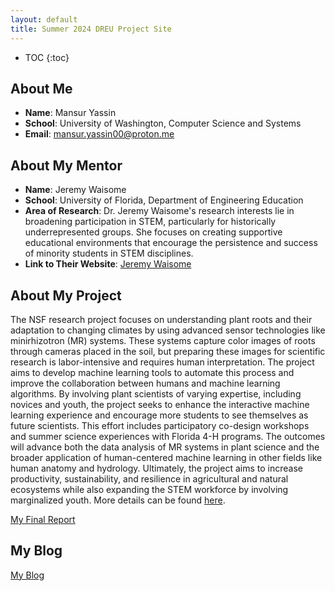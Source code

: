 ```yaml
---
layout: default
title: Summer 2024 DREU Project Site
---
```


* TOC
{:toc}

## About Me

- **Name**: Mansur Yassin
- **School**: University of Washington, Computer Science and Systems
- **Email**: [mansur.yassin00@proton.me](mailto:mansur.yassin00@proton.me)

## About My Mentor

- **Name**: Jeremy Waisome
- **School**: University of Florida, Department of Engineering Education
- **Area of Research**: Dr. Jeremy Waisome's research interests lie in broadening participation in STEM, particularly for historically underrepresented groups. She focuses on creating supportive educational environments that encourage the persistence and success of minority students in STEM disciplines.
- **Link to Their Website**: [Jeremy Waisome](https://blackcomputeher.org/jeremy-waisome-2/)


## About My Project

The NSF research project focuses on understanding plant roots and their adaptation to changing climates by using advanced sensor technologies like minirhizotron (MR) systems. These systems capture color images of roots through cameras placed in the soil, but preparing these images for scientific research is labor-intensive and requires human interpretation. The project aims to develop machine learning tools to automate this process and improve the collaboration between humans and machine learning algorithms. By involving plant scientists of varying expertise, including novices and youth, the project seeks to enhance the interactive machine learning experience and encourage more students to see themselves as future scientists. This effort includes participatory co-design workshops and summer science experiences with Florida 4-H programs. The outcomes will advance both the data analysis of MR systems in plant science and the broader application of human-centered machine learning in other fields like human anatomy and hydrology. Ultimately, the project aims to increase productivity, sustainability, and resilience in agricultural and natural ecosystems while also expanding the STEM workforce by involving marginalized youth. More details can be found [here](https://www.nsf.gov/awardsearch/showAward?AWD_ID=2312643&HistoricalAwards=false).


[My Final Report](files/finalreport.pdf)

## My Blog

[My Blog](_posts)
